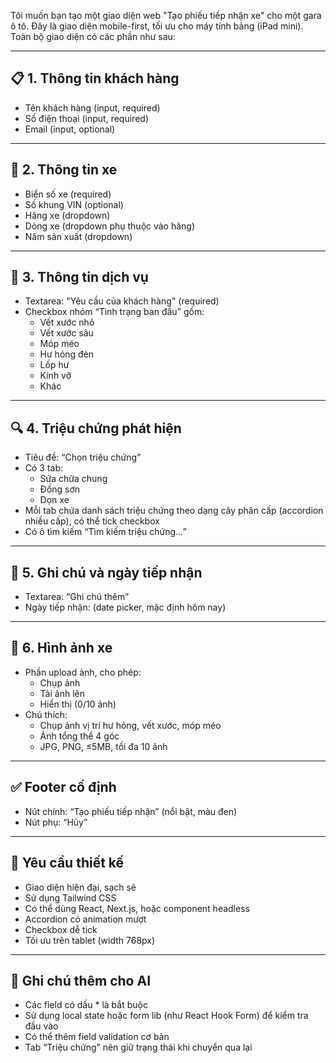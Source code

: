 Tôi muốn bạn tạo một giao diện web "Tạo phiếu tiếp nhận xe" cho một gara ô tô. Đây là giao diện mobile-first, tối ưu cho máy tính bảng (iPad mini). Toàn bộ giao diện có các phần như sau:

---

## 📋 1. Thông tin khách hàng
- Tên khách hàng (input, required)
- Số điện thoại (input, required)
- Email (input, optional)

---

## 🚗 2. Thông tin xe
- Biển số xe (required)
- Số khung VIN (optional)
- Hãng xe (dropdown)
- Dòng xe (dropdown phụ thuộc vào hãng)
- Năm sản xuất (dropdown)

---

## 🧰 3. Thông tin dịch vụ
- Textarea: "Yêu cầu của khách hàng" (required)
- Checkbox nhóm “Tình trạng ban đầu” gồm:
  - Vết xước nhỏ
  - Vết xước sâu
  - Móp méo
  - Hư hỏng đèn
  - Lốp hư
  - Kính vỡ
  - Khác

---

## 🔍 4. Triệu chứng phát hiện
- Tiêu đề: “Chọn triệu chứng”
- Có 3 tab:
  - Sửa chữa chung
  - Đồng sơn
  - Dọn xe
- Mỗi tab chứa danh sách triệu chứng theo dạng cây phân cấp (accordion nhiều cấp), có thể tick checkbox
- Có ô tìm kiếm “Tìm kiếm triệu chứng…”

---

## 📝 5. Ghi chú và ngày tiếp nhận
- Textarea: “Ghi chú thêm”
- Ngày tiếp nhận: (date picker, mặc định hôm nay)

---

## 📸 6. Hình ảnh xe
- Phần upload ảnh, cho phép:
  - Chụp ảnh
  - Tải ảnh lên
  - Hiển thị (0/10 ảnh)
- Chú thích:
  - Chụp ảnh vị trí hư hỏng, vết xước, móp méo
  - Ảnh tổng thể 4 góc
  - JPG, PNG, ≤5MB, tối đa 10 ảnh

---

## ✅ Footer cố định
- Nút chính: “Tạo phiếu tiếp nhận” (nổi bật, màu đen)
- Nút phụ: “Hủy”

---

## 🎨 Yêu cầu thiết kế
- Giao diện hiện đại, sạch sẽ
- Sử dụng Tailwind CSS
- Có thể dùng React, Next.js, hoặc component headless
- Accordion có animation mượt
- Checkbox dễ tick
- Tối ưu trên tablet (width 768px)

---

## 🧠 Ghi chú thêm cho AI
- Các field có dấu * là bắt buộc
- Sử dụng local state hoặc form lib (như React Hook Form) để kiểm tra đầu vào
- Có thể thêm field validation cơ bản
- Tab “Triệu chứng” nên giữ trạng thái khi chuyển qua lại
